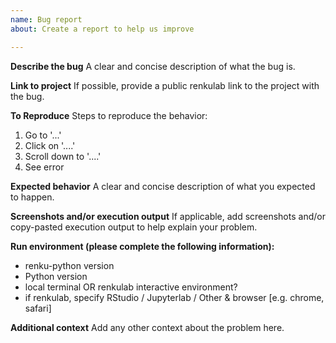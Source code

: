 ```yaml
---
name: Bug report
about: Create a report to help us improve

---
```


**Describe the bug**
A clear and concise description of what the bug is.

**Link to project**
If possible, provide a public renkulab link to the project with the bug.

**To Reproduce**
Steps to reproduce the behavior:
1. Go to '...'
2. Click on '....'
3. Scroll down to '....'
4. See error

**Expected behavior**
A clear and concise description of what you expected to happen.

**Screenshots and/or execution output**
If applicable, add screenshots and/or copy-pasted execution output to help explain your problem.

**Run environment (please complete the following information):**
 - renku-python version
 - Python version
 - local terminal OR renkulab interactive environment?
 - if renkulab, specify RStudio / Jupyterlab / Other & browser [e.g. chrome, safari]

**Additional context**
Add any other context about the problem here.
